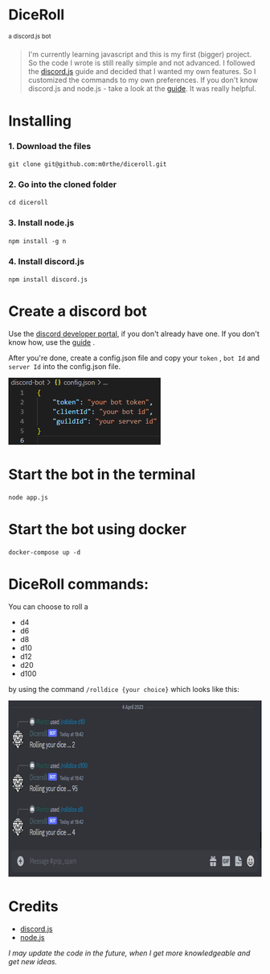 # **DiceRoll**

<sup>a discord.js bot</sup>

> I'm currently learning javascript and this is my first (bigger) project. So the code I wrote is still really simple and not advanced.
> I followed the [discord.js](https://github.com/discordjs/discord.js/) guide and decided that I wanted my own features.
> So I customized the commands to my own preferences.
> If you don't know discord.js and node.js - take a look at the [guide](https://discordjs.guide/#before-you-begin). It was really helpful.

# **Installing**

### 1. Download the files

`git clone git@github.com:m0rthe/diceroll.git`

### 2. Go into the cloned folder

`cd diceroll`

### 3. Install node.js

`npm install -g n`

### 4. Install discord.js

`npm install discord.js`

# **Create a discord bot**

Use the [discord developer portal](https://discord.com/developers/), if you don't already have one.
If you don't know how, use the [guide](https://discordjs.guide/preparations/setting-up-a-bot-application.html#creating-your-bot/) .

After you're done, create a config.json file and copy your `token` , `bot Id` and `server Id` into the config.json file.

<img src="/images/config_file.png" width="303" height="133" />

# **Start the bot in the terminal**

`node app.js`

# **Start the bot using docker**

`docker-compose up -d`

# DiceRoll commands:

You can choose to roll a

- d4
- d6
- d8
- d10
- d12
- d20
- d100

by using the command `/rolldice {your choice}` which looks like this:

<img src="/images/preview.png" width="788" height="350" />

# Credits

- [discord.js](https://github.com/discordjs/discord.js/)
- [node.js](https://nodejs.org/en/download/current/)

_I may update the code in the future, when I get more knowledgeable and get new ideas._
